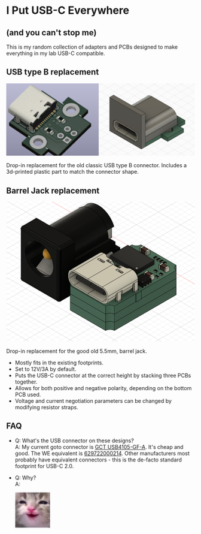 # I Put USB-C Everywhere

## (and you can't stop me)

This is my random collection of adapters and PCBs designed to make everything
in my lab USB-C compatible.

## USB type B replacement

![usb-b2c](assets/usb-b2c.png)

Drop-in replacement for the old classic USB type B connector. Includes
a 3d-printed plastic part to match the connector shape.

## Barrel Jack replacement

![usb-c-barreljack](assets/usb-c-barreljack.png)

Drop-in replacement for the good old 5.5mm, barrel jack.

- Mostly fits in the existing footprints.
- Set to 12V/3A by default.
- Puts the USB-C connector at the correct height by stacking three PCBs together.
- Allows for both positive and negative polarity, depending on the bottom PCB used.
- Voltage and current negotiation parameters can be changed by modifying resistor straps.

## FAQ

- Q: What's the USB connector on these designs?  
  A: My current goto connector is [GCT USB4105-GF-A](https://octopart.com/search?q=USB4105-GF-A).
  It's cheap and good. The WE equivalent is [629722000214](https://www.we-online.com/en/components/products/WR-COM_USB_20_TYPE_C_RECEPTACLE_HORIZONTAL_SMT#629722000214).
  Other manufacturers most probably have equivalent connectors - this is
  the de-facto standard footprint for USB-C 2.0.

- Q: Why?  
  A:

    ![huehue](assets/cat.png)
